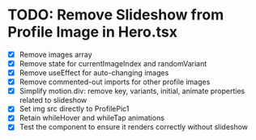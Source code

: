 # TODO: Remove Slideshow from Profile Image in Hero.tsx

- [x] Remove images array
- [x] Remove state for currentImageIndex and randomVariant
- [x] Remove useEffect for auto-changing images
- [x] Remove commented-out imports for other profile images
- [x] Simplify motion.div: remove key, variants, initial, animate properties related to slideshow
- [x] Set img src directly to ProfilePic1
- [x] Retain whileHover and whileTap animations
- [x] Test the component to ensure it renders correctly without slideshow

